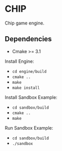 # CHIP

Chip game engine.

## Dependencies
- Cmake >= 3.1

Install Engine:
- ```cd engine/build```
- ```cmake ..```
- ```make```
- ```make install```

Install Sandbox Example:
- ```cd sandbox/build```
- ```cmake ..```
- ```make```

Run Sandbox Example:
- ```cd sandbox/build```
- ```./sandbox```
